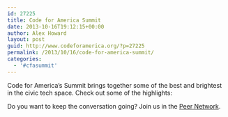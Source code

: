 ```yaml
---
id: 27225
title: Code for America Summit
date: 2013-10-16T19:12:15+00:00
author: Alex Howard
layout: post
guid: http://www.codeforamerica.org/?p=27225
permalink: /2013/10/16/code-for-america-summit/
categories:
  - '#cfasummit'
---
```

Code for America&#8217;s Summit brings together some of the best and brightest in the civic tech space. Check out some of the highlights:



Do you want to keep the conversation going? Join us in the [Peer Network](http://bit.ly/16OhuEf).